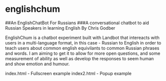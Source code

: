# englishchum
##An EnglishChatBot For Russians
###A conversational chatbot to aid Russian Speakers in learning English By Chris Godber

EnglishChum is a chatbot experiment built with Landbot that intereacts with users in a multi-language format, in this case - Russian to English in order to teach users about common english equivilants to common Russian phrases and words. I am aiming to get it to allow for more open questions, and some measurement of ability as well as develop the responses to seem human and show emotion and humour.

index.html - Fullscreen example
index2.html - Popup example